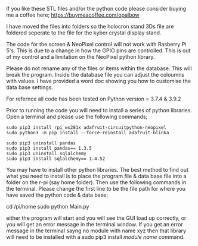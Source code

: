 If you like these STL files and/or the python code please consider buying me a coffee here;
https://buymeacoffee.com/opalbow

I have moved the files into folders so the holocron stand 3Ds file are foldered seperate to the file for the kyber crystal display stand.

The code for the screen & NeoPixel control will not work with Rasberry Pi 5's. This is due to a change in how the GPIO pins are controlled. This is out of my control and a limitation on the NeoPixel python library.

Please do not rename any of the files or items within the database. This will break the program. Inside the database file you can adjust the coloumns with values. I have provided a word doc showing you how to customise the data base settings.

For refernce all code has been tested on Python version = 3.7.4 & 3.9.2

Prior to running the code you will need to install a series of python libraries. Open a terminal and please use the following commands;

	sudo pip3 install rpi_ws281x adafruit-circuitpython-neopixel
	sudo python3 -m pip install --force-reinstall adafruit-blinka

	sudo pip3 uninstall pandas
	sudo pip3 install pandas== 1.3.5
	sudo pip3 uninstall sqlalchemy
	sudo pip3 install sqlalchemy== 1.4.52

You may have to install other python libraries. The best method to find out what you need to install is to place the program file & data base file into a folder on the r-pi (say home folder). Then use the following commands in the terminal. Please change the first line to be the file path for where you have saved the python code & data base;

cd /pi/home 
sudo python Main.py

either the program will start and you will see the GUI load up correctly, or you will get an error message in the terminal window. If you get an error message in the terminal sayng no module with name xyz then that library will need to be installed with a sudo pip3 install *module name* command.

